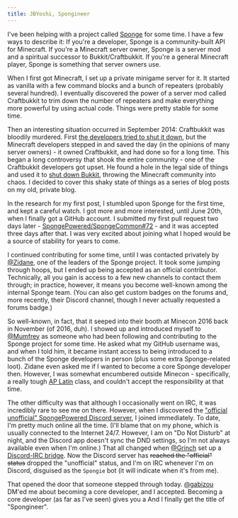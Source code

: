 ```yaml
---
title: JBYoshi, Spongineer
---
```


I've been helping with a project called [Sponge](https://spongepowered.org) for some time. I have a few ways to describe it: If you're a developer, Sponge is a community-built API for Minecraft. If you're a Minecraft server owner, Sponge is a server mod and a spiritual successor to Bukkit/Craftbukkit. If you're a general Minecraft player, Sponge is something that server owners use.

When I first got Minecraft, I set up a private minigame server for it. It started as vanilla with a few command blocks and a bunch of repeaters (probably several hundred). I eventually discovered the power of a server mod called Craftbukkit to trim down the number of repeaters and make everything more powerful by using actual code. Things were pretty stable for some time.

Then an interesting situation occurred in September 2014: Craftbukkit was bloodily murdered. First [the developers tried to shut it down](https://forums.bukkit.org/threads/bukkit-its-time-to-say.305106/), but the Minecraft developers stepped in and saved the day (in the opinions of many server owners) - it owned Craftbukkit, and had done so for a long time. This began a long controversy that shook the entire community - one of the Craftbukkit developers got upset. He found a hole in the legal side of things and used it to [shut down Bukkit](http://forums.bukkit.org/threads/bukkit-its-time-to-say.305106/), throwing the Minecraft community into chaos. I decided to cover this shaky state of things as a series of blog posts on my old, private blog.

In the research for my first post, I stumbled upon Sponge for the first time, and kept a careful watch. I got more and more interested, until June 20th, when I finally got a GitHub account. I submitted my first pull request two days later - [SpongePowered/SpongeCommon#72](https://github.com/SpongePowered/SpongeCommon/pull/72) - and it was accepted three days after that. I was very excited about joining what I hoped would be a source of stability for years to come.

I continued contributing for some time, until I was contacted privately by [@Zidane](https://github.com/Zidane), one of the leaders of the Sponge project. It took some jumping through hoops, but I ended up being accepted as an official contributor. Technically, all you gain is access to a few new channels to contact them through; in practice, however, it means you become well-known among the internal Sponge team. (You can also get custom badges on the forums and, more recently, their Discord channel, though I never actually requested a forums badge.)

So well-known, in fact, that it seeped into their booth at Minecon 2016 back in November (of 2016, duh). I showed up and introduced myself to [@Mumfrey](https://github.com/Mumfrey) as someone who had been following and contributing to the Sponge project for some time. He asked what my GitHub username was, and when I told him, it became instant access to being introduced to a bunch of the Sponge developers in person (plus some extra Sponge-related loot). Zidane even asked me if I wanted to become a core Sponge developer then. However, I was somewhat encumbered outside Minecon - specifically, a really tough [AP Latin](https://en.wikipedia.org/wiki/AP_Latin) class, and couldn't accept the responsibility at that time.

The other difficulty was that although I occasionally went on IRC, it was incredibly rare to see me on there. However, when I discovered the ["official unofficial" SpongePowered Discord server](https://discord.gg/PtaGRAs), I joined immediately. To date, I'm pretty much online all the time. (I'll blame that on my phone, which is usually connected to the Internet 24/7. However, I am on "Do Not Disturb" at night, and the Discord app doesn't sync the DND settings, so I'm not always available even when I'm online.) That all changed when [@Grinch](https://github.com/Grinch) set up a [Discord-IRC bridge](https://github.com/SpongePowered/discord-irc). Now the Discord server has <s>reached the "official" status</s> dropped the "unofficial" status, and I'm on IRC whenever I'm on Discord, disguised as the `Spongie` bot (it will indicate when it's from me).

That opened the door that someone stepped through today. [@gabizou](https://github.com/gabizou) DM'ed me about becoming a core developer, and I accepted. Becoming a core developer (as far as I've seen) gives you a And I finally get the title of "Spongineer".
